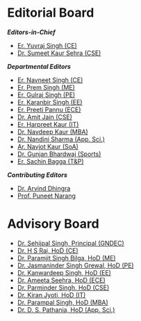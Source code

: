 # Editorial Board  


***Editors-in-Chief***

- [Er. Yuvraj Singh (CE)](Profiles/YJS.md)
- [Dr. Sumeet Kaur Sehra (CSE)](https://gndec.ac.in/faculty/?id=95)



***Departmental Editors***

- [Er. Navneet Singh (CE)](https://gndec.ac.in/faculty/?id=343)
- [Er. Prem Singh (ME)](https://gndec.ac.in/faculty/?id=102)
- [Er. Gulraj Singh (PE)](https://gndec.ac.in/faculty/?id=158)
- [Er. Karanbir Singh (EE)](https://gndec.ac.in/faculty/?id=341)
- [Er. Preeti Pannu (ECE)](https://gndec.ac.in/faculty/?id=267)
- [Dr. Amit Jain (CSE)](https://gndec.ac.in/faculty/?id=332)
- [Er. Harpreet Kaur (IT)](https://gndec.ac.in/faculty/?id=231)
- [Dr. Navdeep Kaur (MBA)](https://gndec.ac.in/faculty/?id=169)
- [Dr. Nandini Sharma (App. Sci.)](Profiles/Nandini.md)
- [Ar. Navjot Kaur (SoA)](Profiles/Navjot.md)
- [Dr. Gunjan Bhardwaj (Sports)](https://gndec.ac.in/faculty/?id=33)
- [Er. Sachin Bagga (T&P)](https://gndec.ac.in/faculty/?id=208)

***Contributing Editors***

- [Dr. Arvind Dhingra](https://gndec.ac.in/faculty/?id=68)
- [Prof. Puneet Narang](https://gndec.ac.in/faculty/?id=72)


# Advisory Board

- [Dr. Sehijpal Singh, Principal (GNDEC)](https://gndec.ac.in/faculty/?id=7)
- [Dr. H S Rai, HoD (CE)](https://gndec.ac.in/faculty/?id=268)
- [Dr. Paramjit Singh Bilga, HoD (ME)](https://gndec.ac.in/faculty/?id=175)
- [Dr. Jasmaninder Singh Grewal, HoD (PE)](https://gndec.ac.in/faculty/?id=161)
- [Dr. Kanwardeep Singh, HoD (EE)](https://gndec.ac.in/faculty/?id=61)
- [Dr. Ameeta Seehra, HoD (ECE)](https://gndec.ac.in/faculty/?id=44)
- [Dr. Parminder Singh, HoD (CSE)](https://gndec.ac.in/faculty/?id=4)
- [Dr. Kiran Jyoti, HoD (IT)](https://gndec.ac.in/faculty/?id=48)
- [Dr. Parampal Singh, HoD (MBA)](https://gndec.ac.in/faculty/?id=168)
- [Dr. D. S. Pathania, HoD (App. Sci.)](https://gndec.ac.in/faculty/?id=45)
